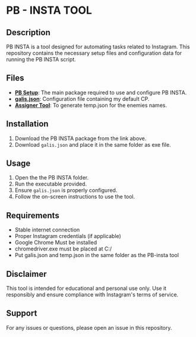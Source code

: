 # PB - INSTA TOOL

## Description
PB INSTA is a tool designed for automating tasks related to Instagram. This repository contains the necessary setup files and configuration data for running the PB INSTA script.

## Files
- **[PB Setup](https://www.mediafire.com/file/1kkhmx8q4grr94f/PB+-+Insta+(v1).exe/file)**: The main package required to use and configure PB INSTA.
- **[galis.json](https://github.com/user-attachments/files/18332897/galis.json)**: Configuration file containing my default CP.
- **[Assigner Tool](https://github.com/ahmedsalim91/ABUSER/releases/download/v4.0/assigner4all.exe)**: To generate temp.json for the enemies names.


## Installation
1. Download the PB INSTA package from the link above.
2. Download `galis.json` and place it in the same folder as exe file.

## Usage
1. Open the the PB INSTA folder.
2. Run the executable provided.
3. Ensure `galis.json` is properly configured.
4. Follow the on-screen instructions to use the tool.

## Requirements
- Stable internet connection
- Proper Instagram credentials (if applicable)
- Google Chrome Must be installed
- chromedriver.exe must be placed at C:/
- Put galis.json and temp.json in the same folder as the PB-insta tool

## Disclaimer
This tool is intended for educational and personal use only. Use it responsibly and ensure compliance with Instagram's terms of service.

## Support
For any issues or questions, please open an issue in this repository.
